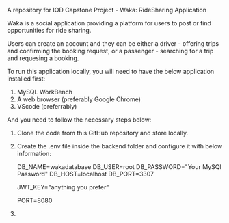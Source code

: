 A repository for IOD Capstone Project - Waka: RideSharing Application

Waka is a social application providing a platform for users to post or find opportunities for ride sharing.

Users can create an account and they can be either a driver - offering trips and confirming the booking request, or a passenger - searching for a trip and requesing a booking.

To run this application locally, you will need to have the below application installed first:
1. MySQL WorkBench
2. A web browser (preferably Google Chrome)
3. VScode (preferrably)

And you need to follow the necessary steps below:
1. Clone the code from this GitHub repository and store locally.
2. Create the .env file inside the backend folder and configure it with below information:

    DB_NAME=wakadatabase
    DB_USER=root
    DB_PASSWORD="Your MySQl Password"
    DB_HOST=localhost
    DB_PORT=3307

    JWT_KEY="anything you prefer"

    PORT=8080

3. 